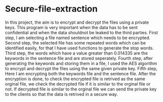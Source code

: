 # Secure-file-extraction
In this project, the aim is to encrypt and decrypt the files using a private keys.
This program is very important when the data has to be sent confidential and when the data shouldnot be leaked to the third parties.
First step, I am selecting a file named sentence which needs to be encrypted.
Second step, the selected file has some repeated words which can be identified easily, for that I have used functions to generate the stop words.
Third step, the words which have a value greater than 0.014335 are the keywords in the sentence file and are stored seperately.
Fourth step, after generating the keywords and storing them in a file, I used the AES algorithm to encrypt and decrypt the files using the same given private key.
Fifth step, Here I am encrypting both the keywords file and the sentence file.
After the encryption is done, to check the encrypted file is retrived as the same orginal file, we check the decrypted file if it is similar to the orginal file or not.
If decrypted file is similar to the orginal file we can send the private key to the clients so that the data is retrived in a secure way.
